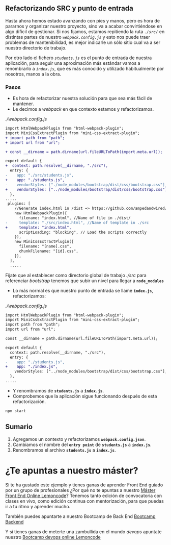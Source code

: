 ## Refactorizando SRC y punto de entrada

Hasta ahora hemos estado avanzando con pies y manos, pero es hora de pararnos y organizar nuestro proyecto, sino va a acabar convirtiéndose en algo difícil de gestionar. Si nos fijamos, estamos repitiendo la ruta _`./src/`_ en distintas partes de nuestro _`webpack.config.js`_ y esto nos puede traer problemas de mantenibilidad, es mejor indicarle un sólo sitio cual va a ser nuestro directorio de trabajo.

Por otro lado el fichero _`students.js`_ es el punto de entrada de nuestra aplicación, para seguir una aproximación más estándar vamos a renombrarlo a _`index.js`_, que es más conocido y utilizado habitualmente por nosotros, manos a la obra.

### Pasos

- Es hora de refactorizar nuestra solución para que sea más fácil de mantener.
- Le decimos a _webpack_ en que contexto estamos y refactorizamos.

_./webpack.config.js_

```diff
import HtmlWebpackPlugin from "html-webpack-plugin";
import MiniCssExtractPlugin from "mini-css-extract-plugin";
+ import path from "path";
+ import url from "url";

+ const __dirname = path.dirname(url.fileURLToPath(import.meta.url));

export default {
+  context: path.resolve(__dirname, "./src"),
  entry: {
-    app: "./src/students.js",
+    app: "./students.js",
-    vendorStyles: ["./node_modules/bootstrap/dist/css/bootstrap.css"],
+	 vendorStyles: ["../node_modules/bootstrap/dist/css/bootstrap.css"],
  },
.....
 plugins: [
    //Generate index.html in /dist => https://github.com/ampedandwired/html-webpack-plugin
    new HtmlWebpackPlugin({
      filename: "index.html", //Name of file in ./dist/
-     template: "./src/index.html", //Name of template in ./src
+	  template: "index.html",
      scriptLoading: "blocking", // Load the scripts correctly
    }),
    new MiniCssExtractPlugin({
      filename: "[name].css",
      chunkFilename: "[id].css",
    }),
  ],
  .....
```

Fíjate que al establecer como directorio global de trabajo _./src_ para referenciar
_bootstrap_ tenemos que subir un nivel para llegar a **`node_modules`**

- Lo más normal es que nuestro punto de entrada se llame **`index.js`**, refactorizamos:

_./webpack.config.js_

```diff
import HtmlWebpackPlugin from "html-webpack-plugin";
import MiniCssExtractPlugin from "mini-css-extract-plugin";
import path from "path";
import url from "url";

const __dirname = path.dirname(url.fileURLToPath(import.meta.url));

export default {
  context: path.resolve(__dirname, "./src"),
  entry: {
- 	 app: "./students.js",
+    app: "./index.js",
    vendorStyles: ["../node_modules/bootstrap/dist/css/bootstrap.css"],
  },
.....
```

- Y renombramos de **`students.js`** a **`index.js`**.
- Comprobemos que la aplicación sigue funcionando después de esta refactorización.

```bash
npm start
```

## Sumario

1. Agregamos un contexto y refactorizamos **`webpack.config.json`**.
2. Cambiamos el nombre del **`entry point`** de **`students.js`** a **`index.js`**.
3. Renombramos el archivo **`students.js`** a **`index.js`**.

# ¿Te apuntas a nuestro máster?

Si te ha gustado este ejemplo y tienes ganas de aprender Front End
guiado por un grupo de profesionales ¿Por qué no te apuntas a
nuestro [Máster Front End Online Lemoncode](https://lemoncode.net/master-frontend#inicio-banner)? Tenemos tanto edición de convocatoria
con clases en vivo, como edición continua con mentorización, para
que puedas ir a tu ritmo y aprender mucho.

También puedes apuntarte a nuestro Bootcamp de Back End [Bootcamp Backend](https://lemoncode.net/bootcamp-backend#inicio-banner)

Y si tienes ganas de meterte una zambullida en el mundo _devops_
apuntate nuestro [Bootcamp devops online Lemoncode](https://lemoncode.net/bootcamp-devops#bootcamp-devops/inicio)
